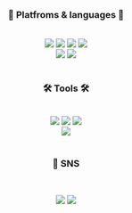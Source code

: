 

<br/>

<div align="Center">

### 🌟 Platfroms & languages 🌟



<br/>

  <img src="https://img.shields.io/badge/Python-007396?style=flat&logo=Python&logoColor=white" />
  <img src="https://img.shields.io/badge/Java-007396?style=flat&logo=Java&logoColor=white" />
  <img src="https://img.shields.io/badge/MySQL-4479A1?style=flat&logo=MySQL&logoColor=white" />
  <img src="https://img.shields.io/badge/Jupyter Notebook-E34F26?style=flat&logo=Jupyter&logoColor=white" />
  <br/>
  <img src="https://img.shields.io/badge/AWS-232F3E?style=flat&logo=Amazon AWS&logoColor=white" />
  <img src="https://img.shields.io/badge/EC2-FF9900?style=flat&logo=Amazon EC2&logoColor=white" />
  
</div>  

<br/>

<div align="Center">

### 🛠 Tools 🛠

<br/>

<div>

  <img src="https://img.shields.io/badge/PyCharm-000000?style=flat&logo=PyCharm&logoColor=white"/>
  <img src="https://img.shields.io/badge/Visual Studio Code-007ACC?style=flat&logo=Visual Studio Code&logoColor=white"/> 
  <img src="https://img.shields.io/badge/Github-000000?style=flat&logo=Github&logoColor=white"/> 
  <br/>
  <img src="https://img.shields.io/badge/Android Studio-3DDC84?style=flat&logo=Android Studio&logoColor=white"/>


</div>

<br/> 

### 🎨 SNS
  
<div align='Center'>
  <br/> 
  
[<img src="https://img.shields.io/badge/Tistory-F37626?style=flat&logo=Tistory&logoColor=white"/>](https://yu1129.tistory.com/)
[<img src="https://img.shields.io/badge/Gmail-005FF9?style=flat&logo=Gmail&logoColor=white"/>](dbrud1032@gmail.com)
